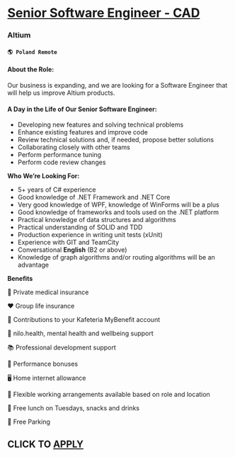 # [Senior Software Engineer - CAD](https://www.remotewlb.com/apply/senior-software-engineer-cad)  
### Altium  
#### `🌎 Poland Remote`  

#### **About the Role:**

Our business is expanding, and we are looking for a Software Engineer that will help us improve Altium products.

#### **A Day in the Life of Our Senior Software Engineer:**

  * Developing new features and solving technical problems
  * Enhance existing features and improve code
  * Review technical solutions and, if needed, propose better solutions
  * Collaborating closely with other teams
  * Perform performance tuning
  * Perform code review changes

**Who We’re Looking For:**

  * 5+ years of C# experience
  * Good knowledge of .NET Framework and .NET Core
  * Very good knowledge of WPF, knowledge of WinForms will be a plus
  * Good knowledge of frameworks and tools used on the .NET platform
  * Practical knowledge of data structures and algorithms
  * Practical understanding of SOLID and TDD
  * Production experience in writing unit tests (xUnit) 
  * Experience with GIT and TeamCity
  * Conversational **English** (B2 or above)
  * Knowledge of graph algorithms and/or routing algorithms will be an advantage

**Benefits**

🏥 Private medical insurance

❤️ Group life insurance

🏦 Contributions to your Kafeteria MyBenefit account

🧘 nilo.health, mental health and wellbeing support

📚 Professional development support

💸 Performance bonuses

🖥 Home internet allowance

🏡 Flexible working arrangements available based on role and location

🥪 Free lunch on Tuesdays, snacks and drinks

🚗 Free Parking

  
## CLICK TO [APPLY](https://www.remotewlb.com/apply/senior-software-engineer-cad)

